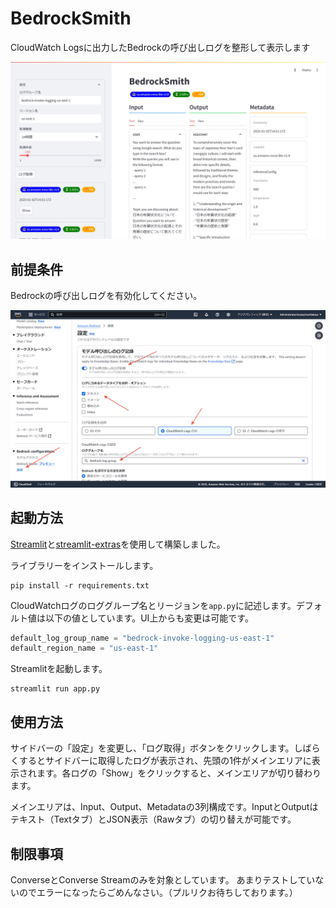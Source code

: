 # BedrockSmith

CloudWatch Logsに出力したBedrockの呼び出しログを整形して表示します

![](docs/image.png)

## 前提条件

Bedrockの呼び出しログを有効化してください。

![](docs/enable-model-invocation-logging.png)

## 起動方法

[Streamlit](https://streamlit.io/)と[streamlit-extras](https://extras.streamlit.app/)を使用して構築しました。

ライブラリーをインストールします。

```shell
pip install -r requirements.txt
```

CloudWatchログのロググループ名とリージョンを`app.py`に記述します。デフォルト値は以下の値としています。UI上からも変更は可能です。

```python
default_log_group_name = "bedrock-invoke-logging-us-east-1"
default_region_name = "us-east-1"
```

Streamlitを起動します。

```shell
streamlit run app.py
```


## 使用方法

サイドバーの「設定」を変更し、「ログ取得」ボタンをクリックします。しばらくするとサイドバーに取得したログが表示され、先頭の1件がメインエリアに表示されます。各ログの「Show」をクリックすると、メインエリアが切り替わります。

メインエリアは、Input、Output、Metadataの3列構成です。InputとOutputはテキスト（Textタブ）とJSON表示（Rawタブ）の切り替えが可能です。

## 制限事項

ConverseとConverse Streamのみを対象としています。
あまりテストしていないのでエラーになったらごめんなさい。（プルリクお待ちしております。）
